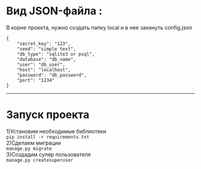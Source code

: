 # Вид JSON-файла :
В корне проекта, нужно создать папку local и в нее закинуть config.json
```
{
    "secret_key": "123",
    "seed": "simple text",
    "db_type": "sqlite3 or psql",
    "database": "db_name",
    "user": "db_user",
    "host": "localhost",
    "password": "db_password",
    "port": "1234"
}

```
___
# Запуск проекта    
1)Установим необходимые библиотеки    
```pip install -r requirements.txt```    
2)Сделаем миграции    
```manage.py migrate```    
3)Создадим супер пользователя    
```manage.py createsuperuser```
